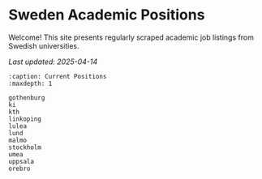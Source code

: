 # Sweden Academic Positions

Welcome! This site presents regularly scraped academic job listings from Swedish universities.

_Last updated: 2025-04-14_

<!-- :::{prereq}
prerequisites
:::

```{csv-table}
:delim: ;
:widths: auto

20 min ; {doc}`filename`
``` -->

<!-- ```{toctree}
:caption: The lesson
:maxdepth: 1
``` -->

```{toctree}
:caption: Current Positions
:maxdepth: 1

gothenburg
ki
kth
linkoping
lulea
lund
malmo
stockholm
umea
uppsala
orebro
```

<!-- (learner-personas)= -->

<!-- ## Who is the course for?

## About the course

## See also

## Credits -->
